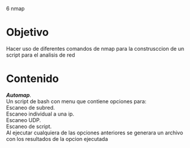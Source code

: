 6 nmap

# Objetivo
Hacer uso  de diferentes comandos de nmap para la construsccion de un script para el analisis  de red 
# Contenido
***Automap***.  
Un script de bash con menu que contiene opciones para:   
Escaneo de subred.    
Escaneo individual a una ip.    
Escaneo UDP.    
Escaneo de script.    
Al ejecutar cualquiera de las opciones anteriores se generara un archivo con los resultados de la opcion ejecutada 
